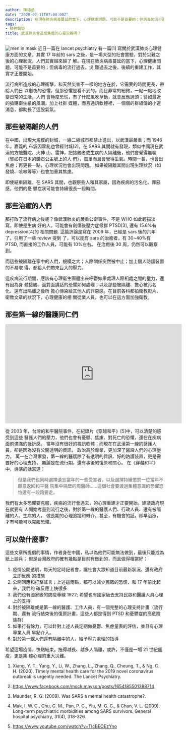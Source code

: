 ```yaml
---
author: 陳璿丞
date: "2020-02-11T07:00:00Z"
description: 在現在肺炎病毒蔓延的當下，心理健康問題，可能不是首要的；但病毒的流行過去，災難過去之後，後續的重建工作，其實才正要開始。
tags:
- 精神醫學
title: 武漢肺炎會造成集體的心靈災難嗎？
---
```

![men in mask](https://i.imgur.com/lpiurXE.jpg)
近日一篇在 lancet psychiatry 有一篇\[1\] 寫關於武漢肺炎心理健康方面的文章，其實 17 年前的 sars
之後，是一場大型的社會實驗，對於災難之後的心理狀況，人們其實越來越了
解。在現在肺炎病毒蔓延的當下，心理健康問題，可能不是首要的；但病毒的流行過去，災
難過去之後，後續的重建工作，其實才正要開始。

流行病所造成的心理衝擊，和天然災害不一樣的地方在於，它需要的時間更長，帶給人們日
以繼夜的恐懼，但那恐懼是看不到的，而且非常的細微，一點一點地改變日常的生活，人們
會極度恐慌，有了什麼風吹草動，就會反應過頭；譬如最近的搶購衛生紙的風潮。加上社群
媒體，而且通訊軟體裡，一個個的群組傳的小道消息，都助長了這股氣氛。

<!--more-->
## 那些被隔離的人們

在中國，出現大規模的封城，一線二線城市都禁止進出，以武漢最嚴重；而 1946 年，嘉義的 布袋因霍亂也曾經封城\[2\]。在 SARS
其間就有發現，類似中國現在武漢的方艙醫院、火神
山、雷神，把接觸者或生病的人隔離後，他們會覺得無聊（譬如在日本的鑽石公主號上的人
們），孤單而且會覺得生氣。時間一長，也會出焦慮；再更長一點，心理狀況也會出現問題。
如果被隔離其間出現生理狀況（如發燒、咳嗽等等）也會加重其焦慮。

即使結束隔離，在 SARS 其間，也觀察些人和其家屬，因為疾病的污名化、罪惡感，他們的憂 鬱症狀可能會持續很長一段時間。

## 那些治癒的人們

那打敗了流行病之後呢？像武漢肺炎的嚴重公衛事件，不是 WHO 如此輕描淡寫，即使是生病 好的人，可能會有創傷後壓力症候群 PTSD\[3\],
還有 15.6%有 depression\[4\]的 相關問題. 這篇評論是寫在 2009 年，已經是 sars 後的六年了。引用了一些
review 提到 了，可以能有 sars 的治癒者，有 30\~40%有 PTSD, 而直接的工作人員，可能有 10%左右。 在治癒後 30
周，仍然可以觀察到。

而這些被隔離在家中的人們，規模之大；人際關係突然被中止；加上個人防護裝置的不易取 得，都給人們帶來巨大的壓力。

這疾病流行期間，應該有心理衛生團體出來呼鬱如果處理人際相處之間的壓力，還有因為身
體接觸、面對面講話的恐懼如何處理；以及那些被隔離、擔心被污名化、還有出隔離之後所
擔心傳染給其他人的罪惡感。在目前各科都拍衛教影片、衛教文章的狀況下，心理健康的相 關從業人員，也可以在這方面加強衛教。

## 那些第一線的醫護同仁們

<iframe width="560" height="315" src="https://www.youtube.com/embed/TIcBEOEzYno" frameborder="0" allow="accelerometer; autoplay; encrypted-media; gyroscope; picture-in-picture" allowfullscreen></iframe>

從 2003 年，台灣的和平醫院事件，在紀錄片《穿越和平》\[5\]中，可以清楚的感受到這些
醫護人們的壓力，他們也會有憂鬱、焦慮、對死亡的恐懼，還在在疾病面前滿滿的挫折感。
當年沒有很好的視訊軟體；而現在在武漢第一線的醫護人員，卻是因為沒有公開透明的資訊， 政治高於專業，更加深了醫設人們的心理壓力。
萬一在台灣爆發，第一線的醫護除了有透明的資訊、好的防護裝置，更是需要好的心理支持，
無論是在流行期，還有事後的復原和關心。 在《穿越和平》中，導演的話寫道：

> 但是我們也同時選擇遺忘當年的一些受害者，以及選擇持續懲罰一位當年不願意返回和平醫
> 院集中隔壁的周醫師……這個社會要渡過集體意識的恐懼恐怕還有一段路要走。

我們有太多恐懼要克服，疾病的流行會過去，的心理重建才正要開始。建議政府現在就要有
人開始考量到流行之後，對於第一線的醫護人們、行政人員、還有被隔離的人、生病的人，
做長期的心理追蹤和轉介，甚至，有機會的話，即早治療，才有可能可以克服恐懼。

## 可以做什麼事?

這些文章所提倡的事情，作者身在中國，私以為他們可能無法做到，最後只能成為紙上談兵； 但是台灣政府的確有幾點是目前有做到的，而且做得相當好：

1.  疫情公開透明，每天的定時記者會，讓社會大眾知道目前最新狀況、還有政府立即反應 的措施
2.  公開回應和打擊謠言；上述這兩點，都可以減少民眾的恐慌，和 17 年前比起來，我們的 確反應上快很多
3.  我們也有國家級的防疫專線 1922; 希望也有國家級去支持民眾和醫護人員心理上的支持
4.  對於被隔離或是第一線的醫護、工作人員，有一個完整的心理支持計畫（流行期、還有 流行結束後的復原計畫，這些人都是得到 PTSD
    和憂鬱症的高危險族群）
5.  如果行有餘力，可以針對上述人員定期做憂鬱、焦慮量表的評估，並且有心理專業人員 早點介入。
6.  對於第一線人們還有隔離中的人，給予壓力處理的指導

希望這場疫情，快點結束。拖得越長、越多人隔離，或許，不僅是一場 21 世紀瘟疫，更是集 體心理的重大災難。

1.  Xiang, Y. T., Yang, Y., Li, W., Zhang, L., Zhang, Q., Cheung, T., &
    Ng, C. H. (2020). Timely mental health care for the 2019 novel
    coronavirus outbreak is urgently needed. The Lancet Psychiatry.

2.  <https://www.facebook.com/mock.mayson/posts/1654185501388714>

3.  Maunder, R. G. (2009). Was SARS a mental health catastrophe?.

4.  Mak, I. W. C., Chu, C. M., Pan, P. C., Yiu, M. G. C., & Chan, V. L.
    (2009). Long-term psychiatric morbidities among SARS survivors.
    General hospital psychiatry, 31(4), 318-326.

5.  <https://www.youtube.com/watch?v=TIcBEOEzYno>

